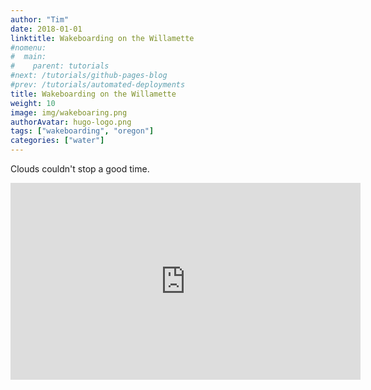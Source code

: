 ```yaml
---
author: "Tim"
date: 2018-01-01
linktitle: Wakeboarding on the Willamette
#nomenu:
#  main:
#    parent: tutorials
#next: /tutorials/github-pages-blog
#prev: /tutorials/automated-deployments
title: Wakeboarding on the Willamette
weight: 10
image: img/wakeboaring.png
authorAvatar: hugo-logo.png
tags: ["wakeboarding", "oregon"]
categories: ["water"]
---
```


Clouds couldn't stop a good time.

<iframe width="560" height="315" src="https://www.youtube.com/embed/c3-sotyTAxg" frameborder="0" allow="autoplay; encrypted-media" allowfullscreen></iframe>

